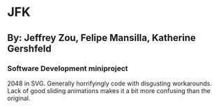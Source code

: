 # JFK

## By: Jeffrey Zou, Felipe Mansilla, Katherine Gershfeld

### Software Development miniproject

2048 in SVG. Generally horrifyingly code with disgusting workarounds.<br>
Lack of good sliding animations makes it a bit more confusing than the original.
